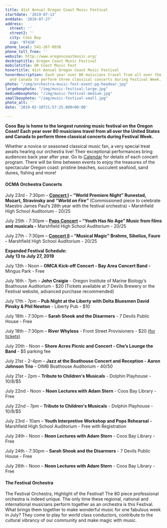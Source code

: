 ```yaml
---
title: 41st Annual Oregon Coast Music Festival
startdate: '2019-07-13'
enddate: '2019-07-27'
address:
  street: ''
  street2: ''
  city: Coos Bay
  zip: '97420'
phone_local: 541-267-0938
phone_toll_free: ''
website: http://www.oregoncoastmusic.org/
desktoptitle: Oregon Coast Music Festival
mobiletitle: OR Coast Music Fest
hovertitle: 41st Annual Oregon Coast Music Festival
hoverdescription: Each year over 80 musicians travel from all over the United States
  and Canada to perform three classical concerts during Festival Week.
photo: "/img/orchestra-music-fest-event-pg-headear.jpg"
largeboxphoto: "/img/music-festival-large.jpg"
mediumboxphoto: "/img/music-festival-medium.jpg"
smallboxphoto: "/img/music-festival-small.jpg"
photo_alt: ''
date: '2019-02-10T21:57:25.000+00:00'

---
```

**Coos Bay is home to the longest running music festival on the Oregon Coast! Each year over 80 musicians travel from all over the United States and Canada to perform three classical concerts during Festival Week.**

Whether a novice or seasoned classical music fan, a very special treat awaits hearing our orchestra live! Their exceptional performances bring audiences back year after year. Go to [Calendar](http://www.oregoncoastmusic.org/calendar-events/) for details of each concert program. There will be time between events to enjoy the treasures of the spectacular Oregon coast: pristine beaches, succulent seafood, sand dunes, fishing and more!

#### **OCMA Orchestra Concerts**

July 23rd - 7:30pm – [**Concert I**](http://www.oregoncoastmusic.org/concert-i/) **– “World Premiere Night” Runestad, Mozart, Stravinsky and _“World on Fire”_** (Commissioned piece to celebrate Maestro James Paul’s 28th year with the festival orchestra) **-** Marshfield High School Auditorium - $20/$25

July 25th - 7:30pm – [**Pops Concert**](http://www.oregoncoastmusic.org/pops-concert/) **– “Youth Has No Age” Music from films and musicals -** Marshfield High School Auditorium - $20/$25

July 27th - 7:30pm – [**Concert II**](http://www.oregoncoastmusic.org/concert-ii/) **– “Musical Magic” Brahms, Sibelius, Faure -** Marshfield High School Auditorium - $20/$25

**Expanded Festival Schedule:**  
**July 13 to July 27, 2019**

July 13th - Noon – **OMCA Kick-off Concert - Bay Area Concert Band -** Mingus Park - Free

July 16th - 7pm – **John Craigie** - Oregon Institute of Marine Biology’s Boathouse Auditorium - $20 (Tickets available at 7 Devils Brewery or the Festival website, advanced purchase recommended)

July 17th - 7pm – **Pub Night at the Liberty with Delta Bluesmen David Pinsky & Phil Newton** - Liberty Pub - $10

July 18th - 7:30pm – **Sarah Shook and the Disarmers** - 7 Devils Public House - Free

July 18th - 7:30pm – **River Whyless** - Front Street Provisioners - $20 [(for tickets)](https://www.7devilsbrewery.com/store/p16/river-whyless-tix.html)

July 20th - Noon – **Shore Acres Picnic and Concert - Che’s Lounge the Band**  - $5 parking fee

July 21st - 2-4pm – **Jazz at the Boathouse Concert and Reception - Aaron Johnson Trio** - OIMB Boathouse Auditorium - $40/$50

July 21st - 2pm – **Tribute to Children's Musicals** - Dolphin Playhouse - $10/$8/$5

July 22nd - Noon – **Noon Lectures with Adam Stern** - Coos Bay Library - Free

July 22nd - 7pm – **Tribute to Children's Musicals** - Dolphin Playhouse - $10/$8/$5

July 23rd - 10am – **Youth Interpretive Workshop and Pops Rehearsal -** Marshfield High School Auditorium - Free with Registration

July 24th - Noon – **Noon Lectures with Adam Stern** - Coos Bay Library - Free

July 24th - 7:30pm – **Sarah Shook and the Disarmers** - 7 Devils Public House - Free

July 26th - Noon – **Noon Lectures with Adam Stern** - Coos Bay Library - Free

#### The Festival Orchestra

The Festival Orchestra, Highlight of the Festival! The 80 piece professional orchestra is indeed unique. The only time these regional, national and international musicians perform together as an orchestra is this Festival. What brings them together to make wonderful music for one fabulous week in July? They come to play for world class conductors, contribute to the cultural vibrancy of our community and make magic with music.